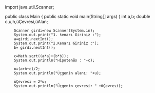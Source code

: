 
import java.util.Scanner;

public class Main {
    public static void main(String[] args) {
        int a,b;
        double c,u,h,üÇevresi,üAlan;

        Scanner girdi=new Scanner(System.in);
        System.out.print("1. kenarı Giriniz :");
        a=girdi.nextInt();
        System.out.print("2.Kenarı Giriniz :");
        b= girdi.nextInt();

        c=Math.sqrt((a*a)+(b*b));
        System.out.println("Hipotenüs : "+c);

        u=(a+b+c)/2;
        System.out.println("Üçgenin alanı: "+u);

        üÇevresi = 2*u;
        System.out.println("Üçgenin çevresi: " +üÇevresi);
